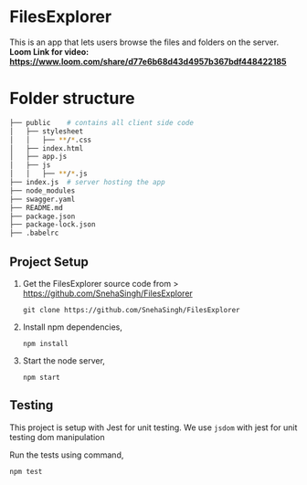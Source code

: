 # FilesExplorer
This is an app that lets users browse the files and folders on the server.
**Loom Link for video: https://www.loom.com/share/d77e6b68d43d4957b367bdf448422185**

# Folder structure
```bash
├── public    # contains all client side code
│   ├── stylesheet
│   │   ├── **/*.css
│   ├── index.html
│   ├── app.js
│   ├── js
│   │   ├── **/*.js 
├── index.js  # server hosting the app
├── node_modules
├── swagger.yaml
├── README.md
├── package.json
├── package-lock.json
├── .babelrc
```

## Project Setup

1. Get the FilesExplorer source code from > https://github.com/SnehaSingh/FilesExplorer

    `git clone https://github.com/SnehaSingh/FilesExplorer`

2. Install npm dependencies,

    `npm install`

3. Start the node server,

    `npm start`


## Testing
This project is setup with Jest for unit testing. We use `jsdom` with jest for unit testing dom manipulation

Run the tests using command,

  `npm test`



